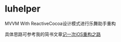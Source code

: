 # luhelper
MVVM With ReactiveCocoa设计模式进行乐舞助手重构

具体思路可参考我的简书文章[记一次iOS重构之路](https://www.jianshu.com/p/9c98656a394c)
